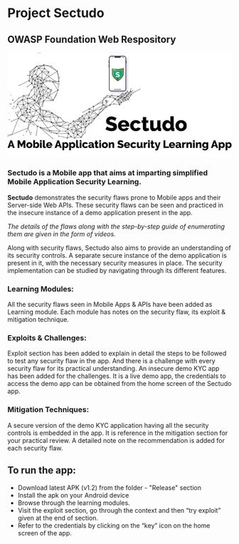 # Project Sectudo 
## OWASP Foundation Web Respository

![Intro Image](https://github.com/OWASP/www-project-sectudo/blob/master/assets/images/intro.jpg?raw=true)

### Sectudo is a Mobile app that aims at imparting simplified Mobile Application Security Learning. ###

**Sectudo** demonstrates the security flaws prone to Mobile apps and their Server-side Web APIs. These security flaws can be seen and practiced in the insecure instance of a demo application present in the app. 

*The details of the flaws along with the step-by-step guide of enumerating them are given in the form of videos.*

Along with security flaws, Sectudo also aims to provide an understanding of its security controls. A separate secure instance of the demo application is present in it, with the necessary security measures in place. The security implementation can be studied by navigating through its different features.

### Learning Modules:
All the security flaws seen in Mobile Apps & APIs have been added as Learning module. Each module has notes on the security flaw, its exploit & mitigation technique. 

### Exploits & Challenges:
Exploit section has been added to explain in detail the steps to be followed to test any security flaw in the app. And there is a challenge with every security flaw for its practical understanding. An insecure demo KYC app has been added for the challenges. It is a live demo app, the credentials to access the demo app can be obtained from the home screen of the Sectudo app. 

### Mitigation Techniques:
A secure version of the demo KYC application having all the security controls is embedded in the app. It is reference in the mitigation section for your practical review. A detailed note on the recommendation is added for each security flaw. 

## To run the app:

* Download latest APK (v1.2) from the folder - "Release" section
* Install the apk on your Android device
* Browse through the learning modules. 
* Visit the exploit section, go through the context and then “try exploit” given at the end of section. 
* Refer to the credentials by clicking on the “key” icon on the home screen of the app. 

